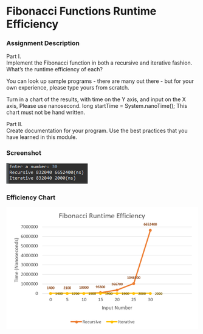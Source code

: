 # Fibonacci Functions Runtime Efficiency

### Assignment Description
Part I.<br>
Implement the Fibonacci function in both a recursive and iterative fashion. What’s the runtime efficiency of each? 

You can look up sample programs - there are many out there - but for your own experience, please type yours from scratch. 

Turn in a chart of the results, with time on the Y axis, and input on the X axis, Please use nanosecond.  long startTime = System.nanoTime(); This chart must not be hand written.

Part II.<br>
Create documentation for your program.  Use the best practices that you have learned in this module.

### Screenshot
![screenshot](/screenshot.png)

### Efficiency Chart
![chart](/chart.png)
